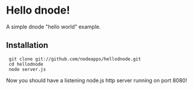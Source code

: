 # Hello dnode!

A simple dnode "hello world" example.

## Installation

     git clone git://github.com/nodeapps/hellodnode.git
     cd hellodnode
     node server.js

Now you should have a listening node.js http server running on port 8080!
